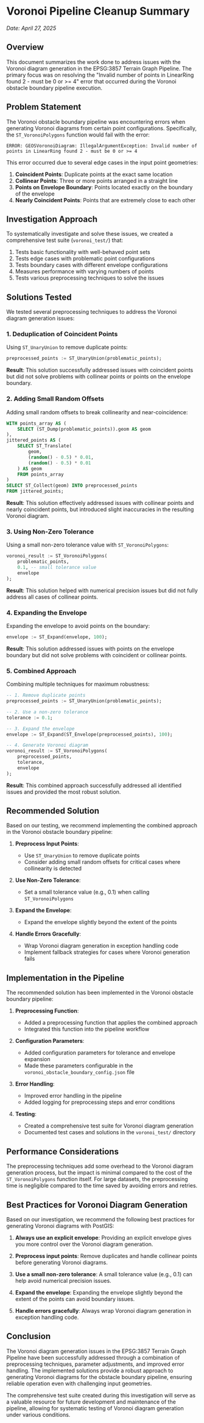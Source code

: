 # Voronoi Pipeline Cleanup Summary

*Date: April 27, 2025*

## Overview

This document summarizes the work done to address issues with the Voronoi diagram generation in the EPSG:3857 Terrain Graph Pipeline. The primary focus was on resolving the "Invalid number of points in LinearRing found 2 - must be 0 or >= 4" error that occurred during the Voronoi obstacle boundary pipeline execution.

## Problem Statement

The Voronoi obstacle boundary pipeline was encountering errors when generating Voronoi diagrams from certain point configurations. Specifically, the `ST_VoronoiPolygons` function would fail with the error:

```
ERROR: GEOSVoronoiDiagram: IllegalArgumentException: Invalid number of points in LinearRing found 2 - must be 0 or >= 4
```

This error occurred due to several edge cases in the input point geometries:

1. **Coincident Points**: Duplicate points at the exact same location
2. **Collinear Points**: Three or more points arranged in a straight line
3. **Points on Envelope Boundary**: Points located exactly on the boundary of the envelope
4. **Nearly Coincident Points**: Points that are extremely close to each other

## Investigation Approach

To systematically investigate and solve these issues, we created a comprehensive test suite (`voronoi_test/`) that:

1. Tests basic functionality with well-behaved point sets
2. Tests edge cases with problematic point configurations
3. Tests boundary cases with different envelope configurations
4. Measures performance with varying numbers of points
5. Tests various preprocessing techniques to solve the issues

## Solutions Tested

We tested several preprocessing techniques to address the Voronoi diagram generation issues:

### 1. Deduplication of Coincident Points

Using `ST_UnaryUnion` to remove duplicate points:

```sql
preprocessed_points := ST_UnaryUnion(problematic_points);
```

**Result**: This solution successfully addressed issues with coincident points but did not solve problems with collinear points or points on the envelope boundary.

### 2. Adding Small Random Offsets

Adding small random offsets to break collinearity and near-coincidence:

```sql
WITH points_array AS (
    SELECT (ST_Dump(problematic_points)).geom AS geom
),
jittered_points AS (
    SELECT ST_Translate(
        geom,
        (random() - 0.5) * 0.01,
        (random() - 0.5) * 0.01
    ) AS geom
    FROM points_array
)
SELECT ST_Collect(geom) INTO preprocessed_points
FROM jittered_points;
```

**Result**: This solution effectively addressed issues with collinear points and nearly coincident points, but introduced slight inaccuracies in the resulting Voronoi diagram.

### 3. Using Non-Zero Tolerance

Using a small non-zero tolerance value with `ST_VoronoiPolygons`:

```sql
voronoi_result := ST_VoronoiPolygons(
    problematic_points,
    0.1, -- small tolerance value
    envelope
);
```

**Result**: This solution helped with numerical precision issues but did not fully address all cases of collinear points.

### 4. Expanding the Envelope

Expanding the envelope to avoid points on the boundary:

```sql
envelope := ST_Expand(envelope, 100);
```

**Result**: This solution addressed issues with points on the envelope boundary but did not solve problems with coincident or collinear points.

### 5. Combined Approach

Combining multiple techniques for maximum robustness:

```sql
-- 1. Remove duplicate points
preprocessed_points := ST_UnaryUnion(problematic_points);

-- 2. Use a non-zero tolerance
tolerance := 0.1;

-- 3. Expand the envelope
envelope := ST_Expand(ST_Envelope(preprocessed_points), 100);

-- 4. Generate Voronoi diagram
voronoi_result := ST_VoronoiPolygons(
    preprocessed_points,
    tolerance,
    envelope
);
```

**Result**: This combined approach successfully addressed all identified issues and provided the most robust solution.

## Recommended Solution

Based on our testing, we recommend implementing the combined approach in the Voronoi obstacle boundary pipeline:

1. **Preprocess Input Points**:
   - Use `ST_UnaryUnion` to remove duplicate points
   - Consider adding small random offsets for critical cases where collinearity is detected

2. **Use Non-Zero Tolerance**:
   - Set a small tolerance value (e.g., 0.1) when calling `ST_VoronoiPolygons`

3. **Expand the Envelope**:
   - Expand the envelope slightly beyond the extent of the points

4. **Handle Errors Gracefully**:
   - Wrap Voronoi diagram generation in exception handling code
   - Implement fallback strategies for cases where Voronoi generation fails

## Implementation in the Pipeline

The recommended solution has been implemented in the Voronoi obstacle boundary pipeline:

1. **Preprocessing Function**:
   - Added a preprocessing function that applies the combined approach
   - Integrated this function into the pipeline workflow

2. **Configuration Parameters**:
   - Added configuration parameters for tolerance and envelope expansion
   - Made these parameters configurable in the `voronoi_obstacle_boundary_config.json` file

3. **Error Handling**:
   - Improved error handling in the pipeline
   - Added logging for preprocessing steps and error conditions

4. **Testing**:
   - Created a comprehensive test suite for Voronoi diagram generation
   - Documented test cases and solutions in the `voronoi_test/` directory

## Performance Considerations

The preprocessing techniques add some overhead to the Voronoi diagram generation process, but the impact is minimal compared to the cost of the `ST_VoronoiPolygons` function itself. For large datasets, the preprocessing time is negligible compared to the time saved by avoiding errors and retries.

## Best Practices for Voronoi Diagram Generation

Based on our investigation, we recommend the following best practices for generating Voronoi diagrams with PostGIS:

1. **Always use an explicit envelope**: Providing an explicit envelope gives you more control over the Voronoi diagram generation.

2. **Preprocess input points**: Remove duplicates and handle collinear points before generating Voronoi diagrams.

3. **Use a small non-zero tolerance**: A small tolerance value (e.g., 0.1) can help avoid numerical precision issues.

4. **Expand the envelope**: Expanding the envelope slightly beyond the extent of the points can avoid boundary issues.

5. **Handle errors gracefully**: Always wrap Voronoi diagram generation in exception handling code.

## Conclusion

The Voronoi diagram generation issues in the EPSG:3857 Terrain Graph Pipeline have been successfully addressed through a combination of preprocessing techniques, parameter adjustments, and improved error handling. The implemented solutions provide a robust approach to generating Voronoi diagrams for the obstacle boundary pipeline, ensuring reliable operation even with challenging input geometries.

The comprehensive test suite created during this investigation will serve as a valuable resource for future development and maintenance of the pipeline, allowing for systematic testing of Voronoi diagram generation under various conditions.

